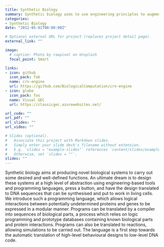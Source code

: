 ```yaml
---
title: Synthetic Biology
summary: Synthetic biology aims to use engineering principles to augment natural cells with the ability to carry out well-defined functions that confer industrial or societal benefits
categories:
- Synthetic Biology
date: "2012-05-01T00:00:00Z"

# Optional external URL for project (replaces project detail page).
external_link: ""

image:
  # caption: Photo by rawpixel on Unsplash
  focal_point: Smart

links:
- icon: github
  icon_pack: fab
  name: crn-engine
  url: https://github.com/BiologicalComputation/crn-engine
- icon: globe
  icon_pack: fas
  name: Visual GEC
  url: https://classicgec.azurewebsites.net/

url_code: ""
url_pdf: ""
url_slides: ""
url_video: ""

# Slides (optional).
#   Associate this project with Markdown slides.
#   Simply enter your slide deck's filename without extension.
#   E.g. `slides = "example-slides"` references `content/slides/example-slides.md`.
#   Otherwise, set `slides = ""`.
slides: ""
---
```


Synthetic biology aims at producing novel biological systems to carry out some desired and well-defined functions. An ultimate dream is to design these systems at a high level of abstraction using engineering-based tools and programming languages, press a button, and have the design translated to DNA sequences that can be synthesised and put to work in living cells. We introduce such a programming language, which allows logical interactions between potentially undetermined proteins and genes to be expressed in a modular manner. Programs can be translated by a compiler into sequences of biological parts, a process which relies on logic programming and prototype databases containing known biological parts and protein interactions. Programs can also be translated to reactions, allowing simulations to be carried out. The language is a first step towards the automatic translation of high-level behavioural designs to low-level DNA code.

